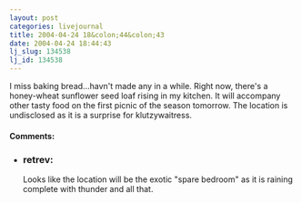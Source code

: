 ```yaml
---
layout: post
categories: livejournal
title: 2004-04-24 18&colon;44&colon;43
date: 2004-04-24 18:44:43
lj_slug: 134538
lj_id: 134538
---
```

I miss baking bread...havn't made any in a while. Right now, there's a honey-wheat sunflower seed loaf rising in my kitchen. It will accompany other tasty food on the first picnic of the season tomorrow. The location is undisclosed as it is a surprise for klutzywaitress.


<div id="comments"><h4>Comments:</h4><div class="lj-comments"><ul>
<li><h3>retrev: </h3>
<a id="comment-208"></a>
<p>Looks like the location will be the exotic "spare bedroom" as it is raining complete with thunder and all that.</p>
</li>
</ul></div></div>

